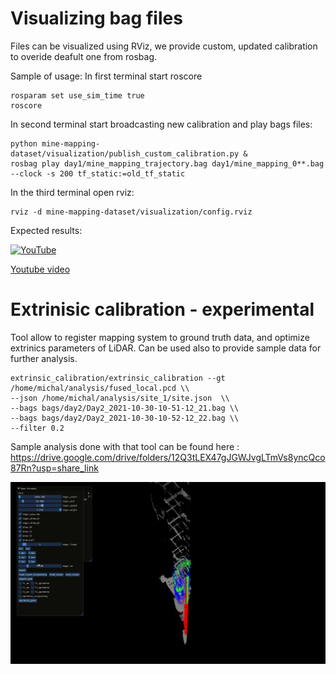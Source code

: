 # Visualizing bag files

Files can be visualized using RViz, we provide custom, updated calibration to overide deafult one from rosbag.

Sample of usage:
In first terminal start roscore
```
rosparam set use_sim_time true
roscore
```
In second terminal start broadcasting new calibration and play bags files:
```
python mine-mapping-dataset/visualization/publish_custom_calibration.py &
rosbag play day1/mine_mapping_trajectory.bag day1/mine_mapping_0**.bag --clock -s 200 tf_static:=old_tf_static
```
In the third terminal open rviz:
```
rviz -d mine-mapping-dataset/visualization/config.rviz
```
Expected results:

[![YouTube](https://img.youtube.com/vi/A6Is-ao9THQ/0.jpg)](https://www.youtube.com/watch?v=A6Is-ao9THQ "YouTube")

[Youtube video](https://www.youtube.com/watch?v=A6Is-ao9THQ)

# Extrinisic calibration - experimental

Tool allow to register mapping system to ground truth data, and optimize extrinics parameters of LiDAR.
Can be used also to provide sample data for further analysis. 
```
extrinsic_calibration/extrinsic_calibration --gt /home/michal/analysis/fused_local.pcd \\
--json /home/michal/analysis/site_1/site.json  \\
--bags bags/day2/Day2_2021-10-30-10-51-12_21.bag \\
--bags bags/day2/Day2_2021-10-30-10-52-12_22.bag \\
--filter 0.2
```
Sample analysis done with that tool can be found here : https://drive.google.com/drive/folders/12Q3tLEX47gJGWJvgLTmVs8yncQco87Rn?usp=share_link

![viewer](docs/calibrator.gif)